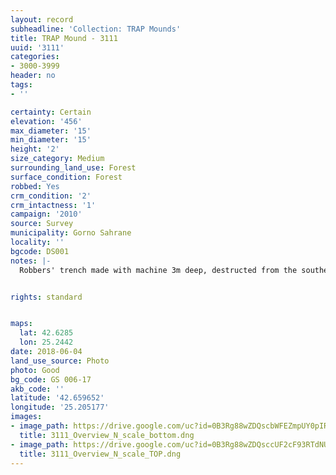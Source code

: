```yaml
---
layout: record
subheadline: 'Collection: TRAP Mounds'
title: TRAP Mound - 3111
uuid: '3111'
categories:
- 3000-3999
header: no
tags:
- ''

certainty: Certain
elevation: '456'
max_diameter: '15'
min_diameter: '15'
height: '2'
size_category: Medium
surrounding_land_use: Forest
surface_condition: Forest
robbed: Yes
crm_condition: '2'
crm_intactness: '1'
campaign: '2010'
source: Survey
municipality: Gorno Sahrane
locality: ''
bgcode: DS001
notes: |-
  Robbers' trench made with machine 3m deep, destructed from the southern part.


rights: standard


maps:
  lat: 42.6285
  lon: 25.2442
date: 2018-06-04
land_use_source: Photo
photo: Good
bg_code: GS 006-17
akb_code: ''
latitude: '42.659652'
longitude: '25.205177'
images:
- image_path: https://drive.google.com/uc?id=0B3Rg88wZDQscbWFEZmpUY0pIR2c
  title: 3111_Overview_N_scale_bottom.dng
- image_path: https://drive.google.com/uc?id=0B3Rg88wZDQsccUF2cF93RTdNUnc
  title: 3111_Overview_N_scale_TOP.dng
---
```

